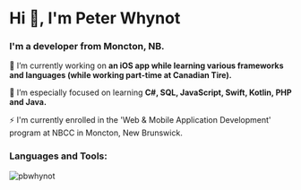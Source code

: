 <h1 align="left">Hi 👋, I'm Peter Whynot</h1>
<h3 align="left">I'm a developer from Moncton, NB.</h3>

🔭 I’m currently working on **an iOS app while learning various frameworks and languages (while working part-time at Canadian Tire).**

🌱 I’m especially focused on learning **C#, SQL, JavaScript, Swift, Kotlin, PHP and Java.**

⚡ I'm currently enrolled in the 'Web & Mobile Application Development' program at NBCC in Moncton, New Brunswick.

<p align="left">
</p>

<h3 align="left">Languages and Tools:</h3>

<p><img align="center" src="https://github-readme-streak-stats.herokuapp.com/?user=pbwhynot&" alt="pbwhynot" /></p>








